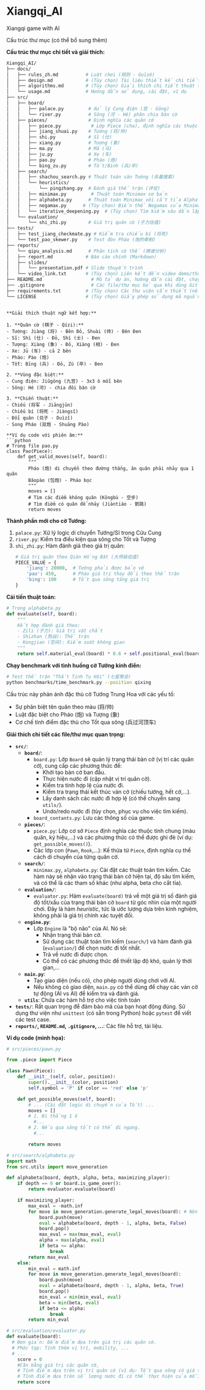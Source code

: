 # Xiangqi_AI
Xiangqi game with AI

Cấu trúc thư mục (có thể bổ sung thêm)

**Cấu trúc thư mục chi tiết và giải thích:**

```bash
Xiangqi_AI/
├── docs/
│   ├── rules_zh.md          # Luật chơi (规则 - Guīzé)
│   ├── design.md            # (Tùy chọn) Tài liệu thiết kế chi tiết (hệ thống, class,...)
│   ├── algorithms.md        # (Tùy chọn) Giải thích chi tiết thuật toán, công thức
│   └── usage.md             # Hướng dẫn sử dụng, cài đặt, ví dụ
├── src/
│   ├── board/
│   │   ├── palace.py         # Xử lý Cung điện (宫 - Gōng)
│   │   └── river.py          # Sông (河 - Hé) phân chia bàn cờ
│   ├── pieces/               # Định nghĩa các quân cờ  
│   │   ├── piece.py           # Lớp Piece (cha), định nghĩa các thuộc tính/phương thức chung
│   │   ├── jiang_shuai.py    # Tướng (将/帅)
│   │   ├── shi.py            # Sĩ (仕) 
│   │   ├── xiang.py          # Tượng (象)
│   │   ├── ma.py             # Mã (马)
│   │   ├── ju.py             # Xe (车)
│   │   ├── pao.py            # Pháo (炮)
│   │   └── bing_zu.py        # Tốt/Binh (兵/卒)
│   ├── search/
│   │   ├── shachou_search.py # Thuật toán săn Tướng (杀着搜索)
│   │   └── heuristics/
│   │       └── pingzhang.py  # Đánh giá thế trận (评仗)
│   │   ├── minimax.py         # Thuật toán Minimax cơ bản
│   │   ├── alphabeta.py      # Thuật toán Minimax với cắt tỉa Alpha-Beta
│   │   ├── negamax.py      # (Tùy chọn) Biến thể Negamax của Minimax
│   │   └── iterative_deepening.py  # (Tùy chọn) Tìm kiếm sâu dần lặp
│   └── evaluation/
│       └── shi_zhi.py        # Giá trị quân cờ (子力估值)
├── tests/
│   ├── test_jiang_checkmate.py # Kiểm tra chiếu bí (将死)
│   └── test_pao_skewer.py    # Test đòn Pháo (炮的牵制)
├── reports/
│   └── qipu_analysis.md      # Phân tích cờ thế (棋谱分析)
│   ├── report.md            # Báo cáo chính (Markdown)
│   ├── slides/
│   │   └── presentation.pdf # Slide thuyết trình
│   └── video_link.txt       # (Tùy chọn) Liên kết đến video demo/thuyết trình
├── README.md                  # Mô tả dự án, hướng dẫn cài đặt, chạy
├── .gitignore                 # Các file/thư mục bỏ qua khi dùng Git
├── requirements.txt         # (Tùy chọn) Các thư viện cần thiết (nếu có)
└── LICENSE                  # (Tùy chọn) Giấy phép sử dụng mã nguồn
```
```

**Giải thích thuật ngữ kết hợp:**

1. **Quân cờ (棋子 - Qízi):**
- Tướng: Jiàng (将) - Bên Đỏ, Shuài (帅) - Bên Đen
- Sĩ: Shì (仕) - Đỏ, Shì (士) - Đen
- Tượng: Xiàng (象) - Đỏ, Xiàng (相) - Đen
- Xe: Jū (车) - cả 2 bên
- Pháo: Pào (炮)
- Tốt: Bīng (兵) - Đỏ, Zú (卒) - Đen

2. **Vùng đặc biệt:**
- Cung điện: Jiǔgōng (九宫) - 3x3 ô mỗi bên
- Sông: Hé (河) - chia đôi bàn cờ

3. **Chiến thuật:**
- Chiếu (将军 - Jiāngjūn)
- Chiếu bí (将死 - Jiàngsǐ)
- Đổi quân (兑子 - Duìzǐ)
- Song Pháo (双炮 - Shuāng Pào)

**Ví dụ code với phiên âm:**
```python
# Trong file pao.py
class Pao(Piece):
    def get_valid_moves(self, board):
        """
        Pháo (炮) di chuyển theo đường thẳng, ăn quân phải nhảy qua 1 quân
        Bǎopào (包炮) - Pháo bọc
        """
        moves = []
        # Tìm các điểm không quân (Kōngbù - 空步)
        # Tìm điểm có quân để nhảy (Jiàntiáo - 箭跳)
        return moves
```

**Thành phần mới cho cờ Tướng:**
1. `palace.py`: Xử lý logic di chuyển Tướng/Sĩ trong Cửu Cung
2. `river.py`: Kiểm tra điều kiện qua sông cho Tốt và Tượng
3. `shi_zhi.py`: Hàm đánh giá theo giá trị quân:
   ```python
   # Giá trị quân theo Qián Hồng Bát (大师级估值)
   PIECE_VALUE = {
       'jiang': 20000,  # Tướng phải được bảo vệ
       'pao': 450,      # Pháo giá trị thay đổi theo thế trận
       'bing': 100      # Tốt qua sông tăng giá trị
   }
   ```

**Cải tiến thuật toán:**
```python
# Trong alphabeta.py
def evaluate(self, board):
    """
    Kết hợp đánh giá theo:
    - Zili (子力): Giá trị vật chất
    - Shizhan (势战): Thế trận
    - Kongjian (空间): Kiểm soát không gian
    """
    return self.material_eval(board) * 0.6 + self.positional_eval(board) * 0.4
```

**Chạy benchmark với tình huống cờ Tướng kinh điển:**
```bash
# Test thế trận "Thất Tinh Tụ Hội" (七星聚会)
python benchmarks/time_benchmark.py --position qixing
```

Cấu trúc này phản ánh đặc thù cờ Tướng Trung Hoa với các yếu tố:
- Sự phân biệt tên quân theo màu (将/帅)
- Luật đặc biệt cho Pháo (炮) và Tượng (象)
- Cơ chế tính điểm đặc thù cho Tốt qua sông (兵过河顶车)

**Giải thích chi tiết các file/thư mục quan trọng:**

*   **`src/`**:
    *   **`board/`**:
        *   `board.py`: Lớp `Board` sẽ quản lý trạng thái bàn cờ (vị trí các quân cờ), cung cấp các phương thức để:
            *   Khởi tạo bàn cờ ban đầu.
            *   Thực hiện nước đi (cập nhật vị trí quân cờ).
            *   Kiểm tra tính hợp lệ của nước đi.
            *   Kiểm tra trạng thái kết thúc ván cờ (chiếu tướng, hết cờ,...).
            *   Lấy danh sách các nước đi hợp lệ (có thể chuyển sang `utils/`).
            *   Undo/redo nước đi (tùy chọn, phục vụ cho việc tìm kiếm).
        *    `board_contants.py`: Lưu các thông số của game.
    *   **`pieces/`**:
        *   `piece.py`: Lớp cơ sở `Piece` định nghĩa các thuộc tính chung (màu quân, ký hiệu,...) và các phương thức có thể được ghi đè (ví dụ: `get_possible_moves()`).
        *   Các lớp con (`Pawn`, `Rook`,...): Kế thừa từ `Piece`, định nghĩa cụ thể cách di chuyển của từng quân cờ.
    *   **`search/`**:
        *   `minimax.py`, `alphabeta.py`: Cài đặt các thuật toán tìm kiếm.  Các hàm này sẽ nhận vào trạng thái bàn cờ hiện tại, độ sâu tìm kiếm, và có thể là các tham số khác (như alpha, beta cho cắt tỉa).
    *   **`evaluation/`**:
        *   `evaluator.py`: Hàm `evaluate(board)` trả về một giá trị số đánh giá độ tốt/xấu của trạng thái bàn cờ `board` từ góc nhìn của một người chơi.  Đây là hàm *heuristic*, tức là ước lượng dựa trên kinh nghiệm, không phải là giá trị chính xác tuyệt đối.
    *   **`engine.py`**:
        *   Lớp `Engine` là "bộ não" của AI.  Nó sẽ:
            *   Nhận trạng thái bàn cờ.
            *   Sử dụng các thuật toán tìm kiếm (`search/`) và hàm đánh giá (`evaluation/`) để chọn nước đi tốt nhất.
            *   Trả về nước đi được chọn.
            *   Có thể có các phương thức để thiết lập độ khó, quản lý thời gian,...
    *   **`main.py`**:
        *   Tạo giao diện (nếu có), cho phép người dùng chơi với AI.
        *   Nếu không có giao diện, `main.py` có thể dùng để chạy các ván cờ tự động (AI vs AI) để kiểm tra và đánh giá.
    * **`utils`**: Chứa các hàm hỗ trợ cho việc tính toán
*   **`tests/`**:  Rất quan trọng để đảm bảo mã của bạn hoạt động đúng.  Sử dụng thư viện như `unittest` (có sẵn trong Python) hoặc `pytest` để viết các test case.
*   **`reports/`, `README.md`, `.gitignore`, ...**: Các file hỗ trợ, tài liệu.

**Ví dụ code (minh họa):**

```python
# src/pieces/pawn.py

from .piece import Piece

class Pawn(Piece):
    def __init__(self, color, position):
        super().__init__(color, position)
        self.symbol = 'P' if color == 'red' else 'p'

    def get_possible_moves(self, board):
        # ... (Cài đặt logic di chuyển của Tốt) ...
        moves = []
        # 1. Đi thẳng 1 ô
          #...
        # 2. Nếu qua sông tốt có thể đi ngang.
          #...

        return moves

# src/search/alphabeta.py
import math
from src.utils import move_generation

def alphabeta(board, depth, alpha, beta, maximizing_player):
    if depth == 0 or board.is_game_over():
        return evaluator.evaluate(board)

    if maximizing_player:
        max_eval = -math.inf
        for move in move_generation.generate_legal_moves(board): # Nên có hàm tạo moves riêng.
            board.push(move)
            eval = alphabeta(board, depth - 1, alpha, beta, False)
            board.pop()
            max_eval = max(max_eval, eval)
            alpha = max(alpha, eval)
            if beta <= alpha:
                break
        return max_eval
    else:
        min_eval = math.inf
        for move in move_generation.generate_legal_moves(board):
            board.push(move)
            eval = alphabeta(board, depth - 1, alpha, beta, True)
            board.pop()
            min_eval = min(min_eval, eval)
            beta = min(beta, eval)
            if beta <= alpha:
                break
        return min_eval

# src/evaluation/evaluator.py
def evaluate(board):
  # Đơn giản: Đếm điểm dựa trên giá trị các quân cờ.
  # Phức tạp: Tính thêm vị trí, mobility, ...
  # ...
    score = 0
    #Cân bằng giá trị các quân cờ,
    # Tính điểm dựa trên vị trí quân cờ (ví dụ: Tốt qua sông có giá trị cao hơn)
    # Tính điểm dựa trên số lượng nước đi có thể thực hiện của mỗi quân cờ (mobility)
    return score
```



